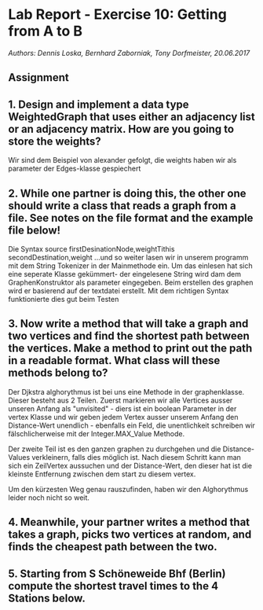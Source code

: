 # Lab Report - Exercise 10: Getting from A to B
_Authors: Dennis Loska, Bernhard Zaborniak, Tony Dorfmeister, 20.06.2017_
<!--  PRELAB not requiered -->
## Assignment

## 1. Design and implement a data type WeightedGraph that uses either an adjacency list or an adjacency matrix. How are you going to store the weights?

Wir sind dem Beispiel von alexander gefolgt, die weights haben wir als parameter der Edges-klasse gespiechert

## 2. While one partner is doing this, the other one should write a class that reads a graph from a file. See notes on the file format and the example file below!

Die Syntax  source firstDesinationNode,weightTithis secondDestination,weight  ...und so weiter lasen wir in unserem programm mit dem String Tokenizer in der Mainmethode ein. Um das einlesen hat sich eine seperate Klasse gekümmert- der eingelesene String wird dam dem GraphenKonstruktor als parameter eingegeben. Beim erstellen des graphen wird er basierend auf der textdatei erstellt. Mit dem richtigen Syntax funktionierte dies gut beim Testen

## 3. Now write a method that will take a graph and two vertices and find the shortest path between the vertices. Make a method to print out the path in a readable format. What class will these methods belong to?

Der Djkstra alghorythmus ist bei uns eine Methode in der graphenklasse. Dieser besteht aus 2 Teilen. Zuerst markieren wir alle Vertices ausser unseren Anfang als "unvisited" - diers ist ein boolean Parameter in der vertex Klasse und wir geben jedem Vertex ausser unserem Anfang den Distance-Wert unendlich - ebenfalls ein Feld, die unentlichkeit schreiben wir fälschlicherweise mit der Integer.MAX_Value Methode.

Der zweite Teil ist es den ganzen graphen zu durchgehen und die Distance-Values verkleinern, falls dies möglich ist. Nach diesem Schritt kann man sich ein ZeilVertex aussuchen und der Distance-Wert, den dieser hat ist die kleinste Entfernung zwischen dem start zu diesem vertex.

Um den kürzesten Weg genau rauszufinden, haben wir den Alghorythmus leider noch nicht so weit. 

## 4. Meanwhile, your partner writes a method that takes a graph, picks two vertices at random, and finds the cheapest path between the two.

## 5. Starting from S Schöneweide Bhf (Berlin) compute the shortest travel times to the 4 Stations below.
